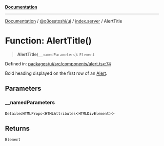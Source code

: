 [**Documentation**](../../../../README.md)

***

[Documentation](../../../../README.md) / [@o3osatoshi/ui](../../README.md) / [index.server](../README.md) / AlertTitle

# Function: AlertTitle()

> **AlertTitle**(`__namedParameters`): `Element`

Defined in: [packages/ui/src/components/alert.tsx:74](https://github.com/o3osatoshi/experiment/blob/54ab00df974a3e9f8283fbcd8c611ed1e0274132/packages/ui/src/components/alert.tsx#L74)

Bold heading displayed on the first row of an [Alert](Alert.md).

## Parameters

### \_\_namedParameters

`DetailedHTMLProps`\<`HTMLAttributes`\<`HTMLDivElement`\>\>

## Returns

`Element`

